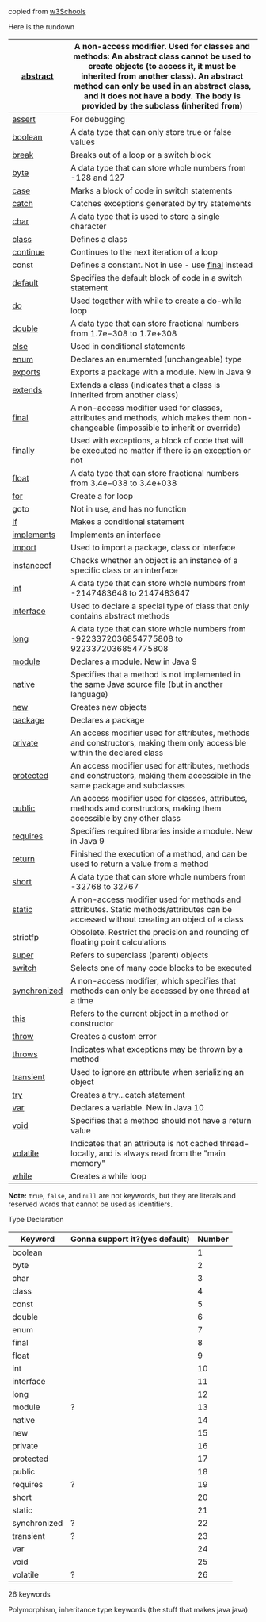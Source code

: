 
copied from [w3Schools](https://www.w3schools.com/java/java_ref_keywords.asp)

Here is the rundown

| [abstract](https://www.w3schools.com/java/ref_keyword_abstract.asp)         | A non-access modifier. Used for classes and methods: An abstract class cannot be used to create objects (to access it, it must be inherited from another class). An abstract method can only be used in an abstract class, and it does not have a body. The body is provided by the subclass (inherited from) |
| --------------------------------------------------------------------------- | ------------------------------------------------------------------------------------------------------------------------------------------------------------------------------------------------------------------------------------------------------------------------------------------------------------- |
| [assert](https://www.w3schools.com/java/ref_keyword_assert.asp)             | For debugging                                                                                                                                                                                                                                                                                                 |
| [boolean](https://www.w3schools.com/java/ref_keyword_boolean.asp)           | A data type that can only store true or false values                                                                                                                                                                                                                                                          |
| [break](https://www.w3schools.com/java/ref_keyword_break.asp)               | Breaks out of a loop or a switch block                                                                                                                                                                                                                                                                        |
| [byte](https://www.w3schools.com/java/ref_keyword_byte.asp)                 | A data type that can store whole numbers from -128 and 127                                                                                                                                                                                                                                                    |
| [case](https://www.w3schools.com/java/ref_keyword_case.asp)                 | Marks a block of code in switch statements                                                                                                                                                                                                                                                                    |
| [catch](https://www.w3schools.com/java/ref_keyword_catch.asp)               | Catches exceptions generated by try statements                                                                                                                                                                                                                                                                |
| [char](https://www.w3schools.com/java/ref_keyword_char.asp)                 | A data type that is used to store a single character                                                                                                                                                                                                                                                          |
| [class](https://www.w3schools.com/java/ref_keyword_class.asp)               | Defines a class                                                                                                                                                                                                                                                                                               |
| [continue](https://www.w3schools.com/java/ref_keyword_continue.asp)         | Continues to the next iteration of a loop                                                                                                                                                                                                                                                                     |
| const                                                                       | Defines a constant. Not in use - use [final](https://www.w3schools.com/java/ref_keyword_final.asp) instead                                                                                                                                                                                                    |
| [default](https://www.w3schools.com/java/ref_keyword_default.asp)           | Specifies the default block of code in a switch statement                                                                                                                                                                                                                                                     |
| [do](https://www.w3schools.com/java/ref_keyword_do.asp)                     | Used together with while to create a do-while loop                                                                                                                                                                                                                                                            |
| [double](https://www.w3schools.com/java/ref_keyword_double.asp)             | A data type that can store fractional numbers from 1.7e−308 to 1.7e+308                                                                                                                                                                                                                                       |
| [else](https://www.w3schools.com/java/ref_keyword_else.asp)                 | Used in conditional statements                                                                                                                                                                                                                                                                                |
| [enum](https://www.w3schools.com/java/ref_keyword_enum.asp)                 | Declares an enumerated (unchangeable) type                                                                                                                                                                                                                                                                    |
| [exports](https://www.w3schools.com/java/ref_keyword_exports.asp)           | Exports a package with a module. New in Java 9                                                                                                                                                                                                                                                                |
| [extends](https://www.w3schools.com/java/ref_keyword_extends.asp)           | Extends a class (indicates that a class is inherited from another class)                                                                                                                                                                                                                                      |
| [final](https://www.w3schools.com/java/ref_keyword_final.asp)               | A non-access modifier used for classes, attributes and methods, which makes them non-changeable (impossible to inherit or override)                                                                                                                                                                           |
| [finally](https://www.w3schools.com/java/ref_keyword_finally.asp)           | Used with exceptions, a block of code that will be executed no matter if there is an exception or not                                                                                                                                                                                                         |
| [float](https://www.w3schools.com/java/ref_keyword_float.asp)               | A data type that can store fractional numbers from 3.4e−038 to 3.4e+038                                                                                                                                                                                                                                       |
| [for](https://www.w3schools.com/java/ref_keyword_for.asp)                   | Create a for loop                                                                                                                                                                                                                                                                                             |
| goto                                                                        | Not in use, and has no function                                                                                                                                                                                                                                                                               |
| [if](https://www.w3schools.com/java/ref_keyword_if.asp)                     | Makes a conditional statement                                                                                                                                                                                                                                                                                 |
| [implements](https://www.w3schools.com/java/ref_keyword_implements.asp)     | Implements an interface                                                                                                                                                                                                                                                                                       |
| [import](https://www.w3schools.com/java/ref_keyword_import.asp)             | Used to import a package, class or interface                                                                                                                                                                                                                                                                  |
| [instanceof](https://www.w3schools.com/java/ref_keyword_instanceof.asp)     | Checks whether an object is an instance of a specific class or an interface                                                                                                                                                                                                                                   |
| [int](https://www.w3schools.com/java/ref_keyword_int.asp)                   | A data type that can store whole numbers from -2147483648 to 2147483647                                                                                                                                                                                                                                       |
| [interface](https://www.w3schools.com/java/ref_keyword_interface.asp)       | Used to declare a special type of class that only contains abstract methods                                                                                                                                                                                                                                   |
| [long](https://www.w3schools.com/java/ref_keyword_long.asp)                 | A data type that can store whole numbers from -9223372036854775808 to 9223372036854775808                                                                                                                                                                                                                     |
| [module](https://www.w3schools.com/java/ref_keyword_module.asp)             | Declares a module. New in Java 9                                                                                                                                                                                                                                                                              |
| [native](https://www.w3schools.com/java/ref_keyword_native.asp)             | Specifies that a method is not implemented in the same Java source file (but in another language)                                                                                                                                                                                                             |
| [new](https://www.w3schools.com/java/ref_keyword_new.asp)                   | Creates new objects                                                                                                                                                                                                                                                                                           |
| [package](https://www.w3schools.com/java/ref_keyword_package.asp)           | Declares a package                                                                                                                                                                                                                                                                                            |
| [private](https://www.w3schools.com/java/ref_keyword_private.asp)           | An access modifier used for attributes, methods and constructors, making them only accessible within the declared class                                                                                                                                                                                       |
| [protected](https://www.w3schools.com/java/ref_keyword_protected.asp)       | An access modifier used for attributes, methods and constructors, making them accessible in the same package and subclasses                                                                                                                                                                                   |
| [public](https://www.w3schools.com/java/ref_keyword_public.asp)             | An access modifier used for classes, attributes, methods and constructors, making them accessible by any other class                                                                                                                                                                                          |
| [requires](https://www.w3schools.com/java/ref_keyword_requires.asp)         | Specifies required libraries inside a module. New in Java 9                                                                                                                                                                                                                                                   |
| [return](https://www.w3schools.com/java/ref_keyword_return.asp)             | Finished the execution of a method, and can be used to return a value from a method                                                                                                                                                                                                                           |
| [short](https://www.w3schools.com/java/ref_keyword_short.asp)               | A data type that can store whole numbers from -32768 to 32767                                                                                                                                                                                                                                                 |
| [static](https://www.w3schools.com/java/ref_keyword_static.asp)             | A non-access modifier used for methods and attributes. Static methods/attributes can be accessed without creating an object of a class                                                                                                                                                                        |
| strictfp                                                                    | Obsolete. Restrict the precision and rounding of floating point calculations                                                                                                                                                                                                                                  |
| [super](https://www.w3schools.com/java/ref_keyword_super.asp)               | Refers to superclass (parent) objects                                                                                                                                                                                                                                                                         |
| [switch](https://www.w3schools.com/java/ref_keyword_switch.asp)             | Selects one of many code blocks to be executed                                                                                                                                                                                                                                                                |
| [synchronized](https://www.w3schools.com/java/ref_keyword_synchronized.asp) | A non-access modifier, which specifies that methods can only be accessed by one thread at a time                                                                                                                                                                                                              |
| [this](https://www.w3schools.com/java/ref_keyword_this.asp)                 | Refers to the current object in a method or constructor                                                                                                                                                                                                                                                       |
| [throw](https://www.w3schools.com/java/ref_keyword_throw.asp)               | Creates a custom error                                                                                                                                                                                                                                                                                        |
| [throws](https://www.w3schools.com/java/ref_keyword_throws.asp)             | Indicates what exceptions may be thrown by a method                                                                                                                                                                                                                                                           |
| [transient](https://www.w3schools.com/java/ref_keyword_transient.asp)       | Used to ignore an attribute when serializing an object                                                                                                                                                                                                                                                        |
| [try](https://www.w3schools.com/java/ref_keyword_try.asp)                   | Creates a try...catch statement                                                                                                                                                                                                                                                                               |
| [var](https://www.w3schools.com/java/ref_keyword_var.asp)                   | Declares a variable. New in Java 10                                                                                                                                                                                                                                                                           |
| [void](https://www.w3schools.com/java/ref_keyword_void.asp)                 | Specifies that a method should not have a return value                                                                                                                                                                                                                                                        |
| [volatile](https://www.w3schools.com/java/ref_keyword_volatile.asp)         | Indicates that an attribute is not cached thread-locally, and is always read from the "main memory"                                                                                                                                                                                                           |
| [while](https://www.w3schools.com/java/ref_keyword_while.asp)               | Creates a while loop                                                                                                                                                                                                                                                                                          |

**Note:** `true`, `false`, and `null` are not keywords, but they are literals and reserved words that cannot be used as identifiers.

Type Declaration

| Keyword      | Gonna support it?(yes default) | Number |
| ------------ | ------------------------------ | ------ |
| boolean      |                                | 1      |
| byte         |                                | 2      |
| char         |                                | 3      |
| class        |                                | 4      |
| const        |                                | 5      |
| double       |                                | 6      |
| enum         |                                | 7      |
| final        |                                | 8      |
| float        |                                | 9      |
| int          |                                | 10     |
| interface    |                                | 11     |
| long         |                                | 12     |
| module       | ?                              | 13     |
| native       |                                | 14     |
| new          |                                | 15     |
| private      |                                | 16     |
| protected    |                                | 17     |
| public       |                                | 18     |
| requires     | ?                              | 19     |
| short        |                                | 20     |
| static       |                                | 21     |
| synchronized | ?                              | 22     |
| transient    | ?                              | 23     |
| var          |                                | 24     |
| void         |                                | 25     |
| volatile     | ?                              | 26     |
26 keywords

Polymorphism, inheritance type keywords (the stuff that makes java java)

